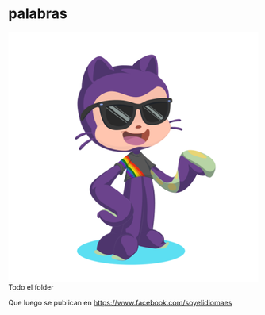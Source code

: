 # palabras

![plot](./octocat-1686036408501.png)
Todo el folder

Que luego se publican en https://www.facebook.com/soyelidiomaes 




